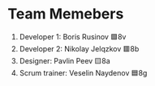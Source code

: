 # Team Memebers
<ol>
<li>Developer 1: Boris Rusinov 🟩8v </li>
  <li>Developer 2: Nikolay Jelqzkov 🟥8b </li>
  <li>Designer: Pavlin Peev 🟨8a </li>
  <li>Scrum trainer: Veselin Naydenov 🟦8g </li>
  </ol>
